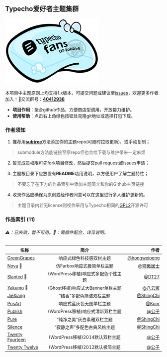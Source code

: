 ## Typecho爱好者主题集群

![logo](https://raw.githubusercontent.com/typecho-fans/typecho-fans.github.io/master/soapgroup.png)

本项目中主题原则上均支持1.x版本，可提交问题或建议至[issues](https://github.com/typecho-fans/plugins/issues)，欢迎更多作者加入！:penguin:交流群号：[**40412938**](http://shang.qq.com/wpa/qunwpa?idkey=a5a8afedf099e18ddf9b530db9217251e39001d52aace42888bf470d9b6cb86a)

- **项目作用**：聚合github作品，方便商店型调用，开放接力维护。
- **使用帮助**：点击右上角绿色按钮处克隆git地址或选择打包下载。

### 作者须知

1. 推荐用[**subtree**](https://aoxuis.me/bo-ke/2013-08-06-git-subtree)方法添加你的主题repo(可随时拉取更新)，或手动复制；

 >submodule方法能链接至原repo但也会给下载与维护带来一定麻烦

2. 暂无成员权限可先fork项目修改，然后提交pull request或issues申请；

3. 主题根目录下应放置有**README**功用说明，以方便用户了解主题特性；

 >不要忘了在下方的作品索引中添加主题简介和你的Github主页链接

4. 收录作品应确保为原创或经作者同意可以在这里进行多人维护更新的。

 >主题目录内若无license则视作采用与Typecho相同的[GPL2](https://github.com/typecho/typecho/blob/master/LICENSE.txt)开源许可

### 作品索引 (11)

###### :warning:：已失效，暂不可用。:dart:：需插件配合，详见说明。

名称 | 简介 | 作者
---- | :----: | ----:
[GreenGrapes](/GreenGrapes) | 响应式绿色科技感双栏主题 | [@hongweipeng](https://github.com/hongweipeng)
[Nova](/Nova) :dart: | 仿Farbox响应式极简单栏主题 | [@啸傲居士](https://github.com/shuxiao9058)
[Slanted](/Slanted) :dart: | (WordPress移植)响应式多配色个性主题 | [@DT27](https://github.com/DT27)
[Yakumo](/Yakumo) :dart: | (Ghost移植)响应式大Banner单栏主题 | [@八云酱](https://github.com/bayunjiang)
[JieXiang](/jiexiang) | “结香”多配色简洁双栏主题 | [@ShingChi](https://github.com/shingchi)
[PosArt](/posart) | 响应式蓝灰色无图单栏主题 | [@Kunr](https://github.com/Rakume)
[Publish](/publish) | (WordPress移植)响应式清新双栏主题 | [@公子](https://github.com/lizheming)
[Pure](/pure) | “纯净之美”灰白素雅双栏主题 | [@ShingChi](https://github.com/shingchi)
[Silence](/silence) | “寂静之声”多配色古典风格主题 | [@ShingChi](https://github.com/shingchi)
[Twenty Fourteen](/twentyfourteen) | (WordPress移植)2014默认双栏主题 | [@公子](https://github.com/lizheming)
[Twenty Twelve](/twentytwelve) | (WordPress移植)2012默认极简主题 | [@公子](https://github.com/lizheming)